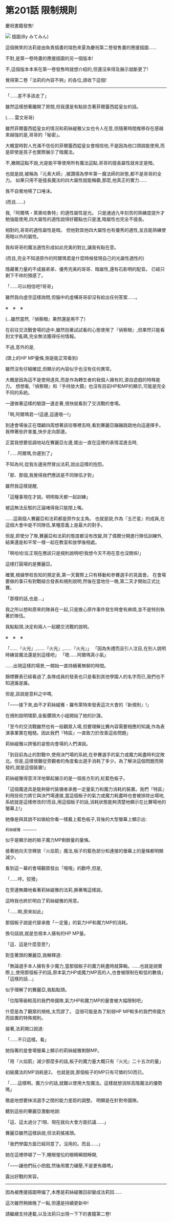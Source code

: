 # 第201話 限制規則

慶祝書籍發售!

![](https://20879.mitemin.net/userpageimage/viewimagebig/icode/i912114/)
插圖(By みてみん)

這個微笑的法莉是由負責插畫的瑞色來夏為慶祝第二卷發售畫的應援插圖......

不對,是第一卷時畫的應援插圖的另一個版本!

不,這個版本本來在第一卷發售時就想介紹的,但還沒來得及展示就斷更了!

覺得第二卷「法莉的內容不夠」的各位,請收下這個!

---

「......差不多該走了」

雖然這樣想著離開了房間,但我還是有點掛念著菲爾蕾西婭皇女的話。

(......雷文哥哥)

雖然菲爾蕾西婭皇女的情況和莉絲緹雅父女也令人在意,但隨著時間推移存在感越來越強的是,哥哥的「秘密」。

大概當時對人充滿不信任的菲爾蕾西婭皇女會相信他,不是因為他口頭說能使用,而是即使是孩子也實際展示了暗魔法。

不,撇開這點不說,光是能平等使用所有魔法這點,哥哥的擅長屬性就肯定是暗。

也就是說,被稱為『元素大師』,被讚揚為學年第一魔法師的狀態,都不是哥哥的全力。
如果只用不是擅長魔法的四大屬性就能稱霸,那麼,他真正的實力......

我不自覺地嚥了口唾沫。

(而且......)

我,『阿爾瑪・萊奧哈魯特』的適性屬性是光。
只是通過九年刻苦的熟練度提升才勉強能使用,四大屬性的適性說得好聽點也只是渣,暗屬性也完全不擅長。

相對的,哥哥的適性屬性是暗。
但他對其他四大屬性也有優秀的適性,並且能熟練使用暗以外的屬性。

我和哥哥的魔法適性形成如此完美的對比,讓我有點在意。

(而且,完全不知道原作的阿爾瑪君是什麼時候發現自己的光屬性適性的)

隱藏著力量的不成器弟弟、優秀完美的哥哥、暗屬性,還有石影明的配音。
已經只剩下不祥的預感了。

「......可以相信吧?哥哥」

雖然我向虛空這樣詢問,但腦中的虛構哥哥卻沒有給出任何答案......。

※　※　※

(...雖然當然,『偵察眼』果然還是用不了)

在前往交流戰會場的途中,雖然抱著試試看的心態使用了『偵察眼』,但果然只能看到文字亂碼,完全無法獲得任何情報。

不過,意外的是,

(頭上的HP MP量條,倒是能正常看到)

雖然沒有仔細確認,但顯示的內容似乎也沒有任何異常。

大概是因為這不是使用道具,而是作為轉生者的我個人擁有的,源自遊戲的特殊能力。
想想看,『偵察眼』和『手持放大鏡』也沒有目前HP和MP的顯示,可能是完全不同的系統。

一邊做著這樣的驗證一邊走著,很快就看到了交流戰的會場。

「啊,阿爾瑪君—!這邊,這邊哦—!」

到達會場後正在環顧四周想著該往哪裡去時,看到賽麗亞蹦蹦跳跳地向這邊揮手。
我帶著些許害羞,快步走向那邊。

正當我想要低調地站在賽麗亞左邊,擺出一直在這裡的表情混進去時,

「......阿爾瑪,你遲到了」

不知為何,從我左邊突然冒出法莉,說出這樣的抱怨。

「那、那個,我覺得我們應該是不同隊伍才對」

雖然我這樣提醒,

「這種事現在才說。明明每天都一起訓練」

被這無法反駁的正論堵得我只能閉上嘴。

......這兩個人賽麗亞和法莉都是原作女主角。
也就是說,作為『五芒星』的成員,在這個大會中是不同隊伍,某種意義上是最大的對手。

但是,即使分了隊,賽麗亞和法莉的態度都沒有改變,除了偶爾分開進行隊伍訓練外,結果還是和平常一樣一起在教室和放學後相處。

「啊哈哈!反正現在應該只是規則說明吧!我想今天不用在意也沒關係!」

這樣打圓場的是賽麗亞。

確實,根據學校告知的預定表,第一天實際上只有移動和參賽選手的見面會。
在會場要做的事只有對戰組合發表和規則說明,然後在當地住一晚,第二天才開始正式比賽。

「那樣的話,也是...」

我之所以想和原來的隊員在一起,只是擔心原作事件發生時會有麻煩,並不是特別執著於隊伍。

我點點頭,決定和兩人一起聽交流戰的說明。

※　※　※

「......『火光』,......『火光』,......『火光』」
「因為失禮而且引人注目,在別人說明時練習魔法還是別這樣吧」
「嗯......阿爾瑪真小氣」

......出現這樣的場景,一開始一直持續著無聊的時間。

錦標賽表已經看過了,各隊成員的發表也只是看到其他學園人的名字而已,我們也不知道誰是誰。

但是,該說是意料之中嗎,

「——接下來,由不才莉絲緹雅・羅布萊特來發表這次大會的『新規則』!」

在規則說明環節,金髮鑽頭大小姐開始了她的計謀。

「至今的交流戰雖然也有一般觀眾入場,但要理解比賽內容需要相應的知識,作為表演事業實在粗糙。因此我們『特區』一直致力於改善這些問題」

莉絲緹雅以誇張的姿態向會場的人們演說。

「到目前為止的對戰中,使用決鬥場的系統,在參賽選手的氣力或魔力耗盡時判定敗北。但是,這樣很難從旁觀者的角度看出選手消耗了多少。為了解決這個問題而開發的,就是這個裝置!」

莉絲緹雅得意洋洋地舉起展示的是一個長方形的,紅藍色板子。

「這個魔道具是能夠替代裝備者承擔一定量氣力和魔力消耗的裝置。我們『特區』利用技術力將它與決鬥場連接,當這個板子的氣力或魔力耗盡時也會被排除出場地,系統就是這樣修改的!而且,用這個板子的話,消耗狀態能夠清楚地顯示在比賽場地的螢幕上!」

她像是與其說不如做給你看一樣戴上藍色板子,背後的大型螢幕上顯示出:

    莉絲緹雅 ——————

似乎是顯示她的板子魔力MP剩餘量的量條。

接著她向天空釋放『火焰箭』魔法,板子的藍色部分和連接的螢幕上的量條都明顯減少。

看到這一幕的會場觀眾發出「哦哦」的歡呼,但是,

「......哼。狡猾」

在旁邊無趣地看著莉絲緹雅的法莉,撅著嘴這樣說。

這時我也終於明白了莉絲緹雅的用意。

「......啊,原來如此」

那個板子說是代替承擔「一定量」的氣力HP和魔力MP的消耗。

換句話說,就是忽視本人擁有的HP MP量。

「這、這是什麼意思?」

對歪著頭的賽麗亞,我解釋道:

「無論選手本人擁有多少魔力,當那個板子的魔力耗盡時就算輸。......也就是說實際上,使用那個板子的話,原本氣力HP或魔力MP高的人,也會被限制在較低的數值」
「這樣的話...」

似乎理解了的賽麗亞,我點點頭。

「位階等級較高的我們帝國隊,氣力HP和魔力MP的量會被大幅限制吧」

什麼是為了觀眾的規格,太荒謬了。
這很可能是為了削弱HP MP較多的我們帝國方而設置的特殊規則。

接著,法莉開口說道:

「......不只這樣。看」

她指著的是會場螢幕上顯示的莉絲緹雅剩餘MP。

「用『火焰箭』減少那麼多的話,板子的魔力量大概只有『火光』二十五次的量」

初級魔法的MP消耗是2。
也就是說,那個板子的MP只有可憐的50而已。

「......這樣啊。魔力少的話,就難以使用大型魔法。這樣就想消除高階魔法的優勢嗎」

徹底地想要抹消選手之間的能力差距的調整。
明顯是在針對帝國隊。

聽到這些的賽麗亞激動地說:

「這、這太過分了!現、現在就向大會方面抗議......」

賽麗亞雖然這樣訴說,但法莉搖搖頭。

「我們學園方面已經同意了。沒用的。而且......」

她在這裡停頓了一下,睡眼惺忪的眼睛瞬間睜開,

「——讓他們玩小把戲,然後用實力碾壓,不是更有趣嗎」

露出好戰的笑容。

---

因為被應援插圖帶偏了,本應是莉絲緹雅回卻變成法莉回......

這次雖然稍微晚了一點,但還是持續更新中!

請繼續支持連載,以及法莉只出現一下下的書籍第二卷!